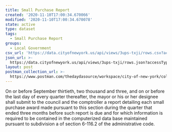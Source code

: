 ```yaml
---
title: Small Purchase Report
created: '2020-11-10T17:00:34.670066'
modified: '2020-11-10T17:00:34.670078'
state: active
type: dataset
tags:
  - Small Purchase Report
groups:
  - Local Government
csv_url: 'https://data.cityofnewyork.us/api/views/3ups-txji/rows.csv?accessType=DOWNLOAD'
json_url: >-
  https://data.cityofnewyork.us/api/views/3ups-txji/rows.json?accessType=DOWNLOAD
layout: post
postman_collection_url: >-
  https://www.postman.com/thedaydasource/workspace/city-of-new-york/collection/15909983-e2130d44-04ed-40a9-ac6d-25daad5ab51b
---
```

On or before September thirtieth, two thousand and three, and on or before the last day of every quarter thereafter, the mayor or his or her designee shall submit to the council and the comptroller a report detailing each small purchase award made pursuant to this section during the quarter that ended three months before such report is due and for which information is required to be contained in the computerized data base maintained pursuant to subdivision a of section 6-116.2 of the administrative code.
